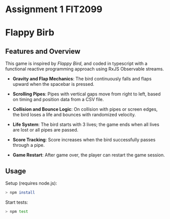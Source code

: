 # Assignment 1 FIT2099 
# Flappy Birb

## Features and Overview
This game is inspired by *Flappy Bird*, and coded in typescript with a functional reactive programming approach using RxJS Observable streams.

- **Gravity and Flap Mechanics**: The bird continuously falls and flaps upward when the spacebar is pressed.

- **Scrolling Pipes**: Pipes with vertical gaps move from right to left, based on timing and position data from a CSV file.

- **Collision and Bounce Logic**: On collision with pipes or screen edges, the bird loses a life and bounces with randomized velocity.

- **Life System**: The bird starts with 3 lives; the game ends when all lives are lost or all pipes are passed.

- **Score Tracking**: Score increases when the bird successfully passes through a pipe.

- **Game Restart**: After game over, the player can restart the game session.
## Usage

Setup (requires node.js):

```bash
> npm install
```

Start tests:

```bash
> npm test
```
